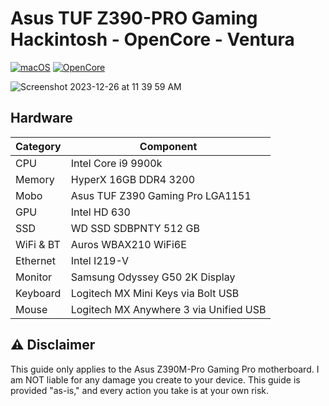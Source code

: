 # Asus TUF Z390-PRO Gaming Hackintosh - OpenCore - Ventura


[![macOS](https://img.shields.io/badge/macOS-Ventura-brightgreen.svg)](https://developer.apple.com/documentation/macos-release-notes)
[![OpenCore](https://img.shields.io/badge/OpenCore-0.9.7-blue)](https://github.com/acidanthera/OpenCorePkg/releases/tag/0.9.7)

![Screenshot 2023-12-26 at 11 39 59 AM](https://github.com/arye762/z390hackintosh/assets/123521233/d9abaa3d-9846-4e49-a3a3-c8082a4d3d10)


## Hardware

| Category   | Component                             |
| ---------- | ------------------------------------- |
| CPU        | Intel Core i9 9900k                   |
| Memory     | HyperX 16GB DDR4 3200                 |
| Mobo       | Asus TUF Z390 Gaming Pro LGA1151      |
| GPU        | Intel HD 630                          |
| SSD        | WD SSD SDBPNTY 512 GB                 |
| WiFi & BT  | Auros WBAX210 WiFi6E                  |
| Ethernet   | Intel I219-V                          |
| Monitor    | Samsung Odyssey G50 2K Display        |
| Keyboard   | Logitech MX Mini Keys via Bolt USB    |
| Mouse      | Logitech MX Anywhere 3 via Unified USB|

## ⚠️ Disclaimer
This guide only applies to the Asus Z390M-Pro Gaming Pro motherboard. I am NOT liable for any damage you create to your device. This guide is provided "as-is," and every action you take is at your own risk.
